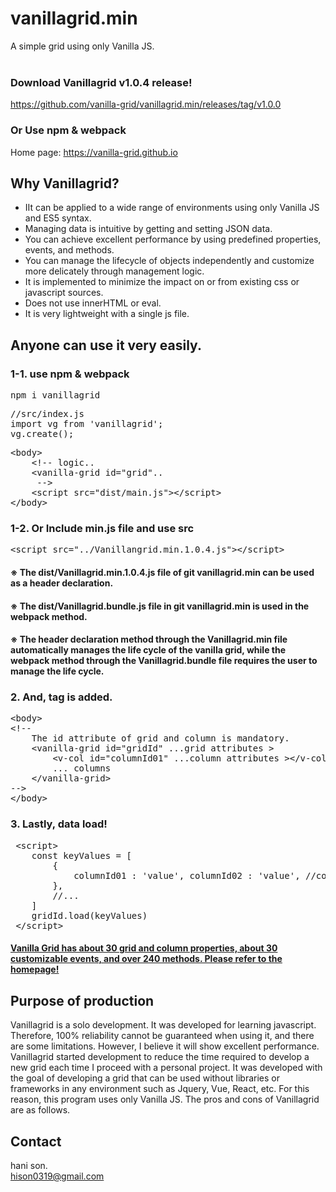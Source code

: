 # vanillagrid.min
A simple grid using only Vanilla JS.<br><br>

### Download Vanillagrid v1.0.4 release!
https://github.com/vanilla-grid/vanillagrid.min/releases/tag/v1.0.0
### Or Use npm & webpack
Home page: https://vanilla-grid.github.io

## Why Vanillagrid?
* IIt can be applied to a wide range of environments using only Vanilla JS and ES5 syntax.
* Managing data is intuitive by getting and setting JSON data.
* You can achieve excellent performance by using predefined properties, events, and methods.
* You can manage the lifecycle of objects independently and customize more delicately through management logic.
* It is implemented to minimize the impact on or from existing css or javascript sources.
* Does not use innerHTML or eval.
* It is very lightweight with a single js file.

## Anyone can use it very easily.
### 1-1. use npm & webpack

<pre>npm i vanillagrid</pre>

<pre>
//src/index.js
import vg from 'vanillagrid';
vg.create();
</pre>

<pre>
&lt;body&gt;
	&lt;!-- logic..
	&lt;vanilla-grid id="grid"..
	 --&gt;
	&lt;script src="dist/main.js"&gt;&lt;/script&gt;
&lt;/body&gt;
</pre>

### 1-2. Or Include min.js file and use src

<pre>
&lt;script src="../Vanillangrid.min.1.0.4.js"&gt;&lt;/script&gt;
</pre>

#### ※ The dist/Vanillagrid.min.1.0.4.js file of git vanillagrid.min can be used as a header declaration.
#### ※ The dist/Vanillagrid.bundle.js file in git vanillagrid.min is used in the webpack method.
#### ※ The header declaration method through the Vanillagrid.min file automatically manages the life cycle of the vanilla grid, while the webpack method through the Vanillagrid.bundle file requires the user to manage the life cycle.

### 2. And, tag is added.

<pre>
&lt;body&gt;
&lt;!--
	The id attribute of grid and column is mandatory.
	&lt;vanilla-grid id="gridId" ...grid attributes &gt;
		&lt;v-col id="columnId01" ...column attributes &gt;&lt;/v-col&gt;
		... columns
	&lt;/vanilla-grid&gt;
--&gt;
&lt;/body&gt;
</pre>

### 3. Lastly, data load!
<pre>
 &lt;script&gt;
	const keyValues = [
		{
			columnId01 : 'value', columnId02 : 'value', //column key-value..
		},
		//...
	]
	gridId.load(keyValues)
 &lt;/script&gt;
</pre>

#### [Vanilla Grid has about 30 grid and column properties, about 30 customizable events, and over 240 methods. Please refer to the homepage!](https://vanilla-grid.github.io/?view=api&lang=ENG)

## Purpose of production
Vanillagrid is a solo development. It was developed for learning javascript. Therefore, 100% reliability cannot be guaranteed when using it, and there are some limitations. However, I believe it will show excellent performance. Vanillagrid started development to reduce the time required to develop a new grid each time I proceed with a personal project. It was developed with the goal of developing a grid that can be used without libraries or frameworks in any environment such as Jquery, Vue, React, etc. For this reason, this program uses only Vanilla JS. The pros and cons of Vanillagrid are as follows.

## Contact
hani son.  
hison0319@gmail.com
